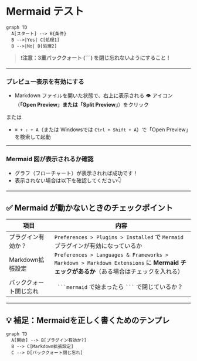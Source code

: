 # Mermaid テスト

```mermaid
graph TD
  A[スタート] --> B{条件}
  B -->|Yes| C[処理1]
  B -->|No| D[処理2]
```

> ❗**注意：3重バッククォート (\`\`\`) を閉じ忘れないようにすること！**

---

###  プレビュー表示を有効にする

- Markdown ファイルを開いた状態で、右上に表示される 👁️ アイコン（**「Open Preview」または「Split Preview」**）をクリック

または
- `⌘ + ⇧ + A`（または Windowsでは `Ctrl + Shift + A`）で「Open Preview」を検索して起動

---

###  Mermaid 図が表示されるか確認

- グラフ（フローチャート）が表示されれば成功です！
- 表示されない場合は以下を確認してください👇

---

## ✅ Mermaid が動かないときのチェックポイント

| 項目           | 内容                                                                                                            |
|--------------|---------------------------------------------------------------------------------------------------------------|
| プラグイン有効か？    | `Preferences > Plugins > Installed` で `Mermaid` プラグインが有効になっているか                                               |
| Markdown拡張設定 | `Preferences > Languages & Frameworks > Markdown > Markdown Extensions` に **Mermaid チェックがあるか**（ある場合はチェックを入れる） |
| バッククォート閉じ忘れ  | ` ```mermaid` で始まったら ` ``` ` で閉じているか？                                                                         |

---

## 💡 補足：Mermaidを正しく書くためのテンプレ

```mermaid
graph TD
  A[開始] --> B[プラグイン有効か?]
  B --> C[Markdown拡張設定]
  C --> D[バッククォート閉じ忘れ]
```
